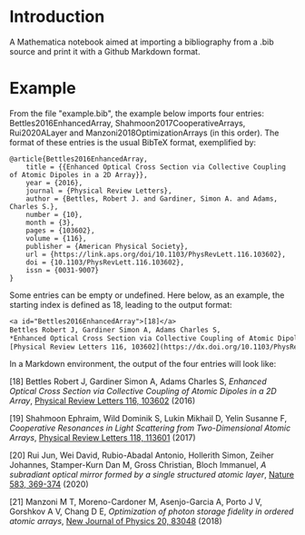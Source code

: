 # Introduction
A Mathematica notebook aimed at importing a bibliography from a .bib source and print it with a Github Markdown format.

# Example

From the file "example.bib", the example below imports four entries: Bettles2016EnhancedArray, Shahmoon2017CooperativeArrays, Rui2020ALayer and Manzoni2018OptimizationArrays (in this order). The format of these entries is the usual BibTeX format, exemplified by:

```BibLatex
@article{Bettles2016EnhancedArray,
    title = {{Enhanced Optical Cross Section via Collective Coupling of Atomic Dipoles in a 2D Array}},
    year = {2016},
    journal = {Physical Review Letters},
    author = {Bettles, Robert J. and Gardiner, Simon A. and Adams, Charles S.},
    number = {10},
    month = {3},
    pages = {103602},
    volume = {116},
    publisher = {American Physical Society},
    url = {https://link.aps.org/doi/10.1103/PhysRevLett.116.103602},
    doi = {10.1103/PhysRevLett.116.103602},
    issn = {0031-9007}
}
```
Some entries can be empty or undefined. 
Here below, as an example, the starting index is defined as 18, leading to the output format:

```Latex
<a id="Bettles2016EnhancedArray">[18]</a>
Bettles Robert J, Gardiner Simon A, Adams Charles S,
*Enhanced Optical Cross Section via Collective Coupling of Atomic Dipoles in a 2D Array*,
[Physical Review Letters 116, 103602](https://dx.doi.org/10.1103/PhysRevLett.116.103602) (2016)
```

In a Markdown environment, the output of the four entries will look like:

<a id="Bettles2016EnhancedArray">[18]</a>
Bettles Robert J, Gardiner Simon A, Adams Charles S,
*Enhanced Optical Cross Section via Collective Coupling of Atomic Dipoles in a 2D Array*,
[Physical Review Letters 116, 103602](https://dx.doi.org/10.1103/PhysRevLett.116.103602) (2016)

<a id="Shahmoon2017CooperativeArrays">[19]</a>
Shahmoon Ephraim, Wild Dominik S, Lukin Mikhail D, Yelin Susanne F,
*Cooperative Resonances in Light Scattering from Two-Dimensional Atomic Arrays*,
[Physical Review Letters 118, 113601](https://dx.doi.org/10.1103/PhysRevLett.118.113601) (2017)

<a id="Rui2020ALayer">[20]</a>
Rui Jun, Wei David, Rubio-Abadal Antonio, Hollerith Simon, Zeiher Johannes, Stamper-Kurn Dan M, Gross Christian, Bloch Immanuel,
*A subradiant optical mirror formed by a single structured atomic layer*,
[Nature 583, 369-374](https://dx.doi.org/10.1038/s41586-020-2463-x) (2020)

<a id="Manzoni2018OptimizationArrays">[21]</a>
Manzoni M T, Moreno-Cardoner M, Asenjo-Garcia A, Porto J V, Gorshkov A V, Chang D E,
*Optimization of photon storage fidelity in ordered atomic arrays*,
[New Journal of Physics 20, 83048](https://dx.doi.org/10.1088/1367-2630/aadb74) (2018)
